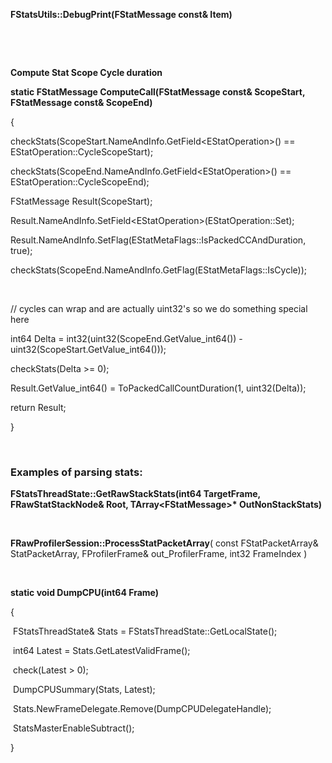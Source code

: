 **FStatsUtils::DebugPrint(FStatMessage const& Item)**

 

 

**Compute Stat Scope Cycle duration**

**static FStatMessage ComputeCall(FStatMessage const& ScopeStart, FStatMessage const& ScopeEnd)**

{

checkStats(ScopeStart.NameAndInfo.GetField&lt;EStatOperation&gt;() == EStatOperation::CycleScopeStart);

checkStats(ScopeEnd.NameAndInfo.GetField&lt;EStatOperation&gt;() == EStatOperation::CycleScopeEnd);

FStatMessage Result(ScopeStart);

Result.NameAndInfo.SetField&lt;EStatOperation&gt;(EStatOperation::Set);

Result.NameAndInfo.SetFlag(EStatMetaFlags::IsPackedCCAndDuration, true);

checkStats(ScopeEnd.NameAndInfo.GetFlag(EStatMetaFlags::IsCycle));

 

// cycles can wrap and are actually uint32's so we do something special here

int64 Delta = int32(uint32(ScopeEnd.GetValue\_int64()) - uint32(ScopeStart.GetValue\_int64()));

checkStats(Delta &gt;= 0);

Result.GetValue\_int64() = ToPackedCallCountDuration(1, uint32(Delta));

return Result;

}

 

### Examples of parsing stats:

**FStatsThreadState::GetRawStackStats(int64 TargetFrame, FRawStatStackNode& Root, TArray&lt;FStatMessage&gt;\* OutNonStackStats)**

 

**FRawProfilerSession::ProcessStatPacketArray**( const FStatPacketArray& StatPacketArray, FProfilerFrame& out\_ProfilerFrame, int32 FrameIndex )

 

**static void DumpCPU(int64 Frame)**

{

​	FStatsThreadState& Stats = FStatsThreadState::GetLocalState();

​	int64 Latest = Stats.GetLatestValidFrame();

​	check(Latest &gt; 0);

​	DumpCPUSummary(Stats, Latest);

​	Stats.NewFrameDelegate.Remove(DumpCPUDelegateHandle);

​	StatsMasterEnableSubtract();

}
